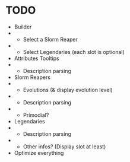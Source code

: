 # TODO

-   Builder
-   -   Select a Slorm Reaper
-   -   Select Legendaries (each slot is optional)
-   Attributes Tooltips
-   -   Description parsing
-   Slorm Reapers
-   -   Evolutions (& display evolution level)
-   -   Description parsing
-   -   Primodial?
-   Legendaries
-   -   Description parsing
-   -   Other infos? (Display slot at least)
-   Optimize everything
